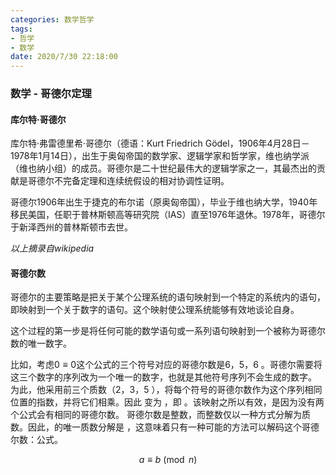 ```yaml
---
categories: 数学哲学
tags: 
- 哲学
- 数学
date: 2020/7/30 22:18:00
---
```


### 数学 - 哥德尔定理

#### 库尔特·哥德尔

库尔特·弗雷德里希·哥德尔（德语：Kurt Friedrich Gödel，1906年4月28日－1978年1月14日），出生于奥匈帝国的数学家、逻辑学家和哲学家，维也纳学派（维也纳小组）的成员。哥德尔是二十世纪最伟大的逻辑学家之一，其最杰出的贡献是哥德尔不完备定理和连续统假设的相对协调性证明。

哥德尔1906年出生于捷克的布尔诺（原奥匈帝国），毕业于维也纳大学，1940年移民美国，任职于普林斯顿高等研究院（IAS）直至1976年退休。1978年，哥德尔于新泽西州的普林斯顿市去世。

*以上摘录自wikipedia*

#### 哥德尔数

哥德尔的主要策略是把关于某个公理系统的语句映射到一个特定的系统内的语句，即映射到一个关于数字的语句。这个映射使公理系统能够有效地谈论自身。

这个过程的第一步是将任何可能的数学语句或一系列语句映射到一个被称为哥德尔数的唯一数字。

比如，考虑$0\equiv0$这个公式的三个符号对应的哥德尔数是6，5，6  。哥德尔需要将这三个数字的序列改为一个唯一的数字，也就是其他符号序列不会生成的数字。 为此，他采用前三个质数（2，3，5 ），将每个符号的哥德尔数作为这个序列相同位置的指数，并将它们相乘。因此  变为  ，即  。该映射之所以有效，是因为没有两个公式会有相同的哥德尔数。 哥德尔数是整数，而整数仅以一种方式分解为质数。因此，的唯一质数分解是 ，这意味着只有一种可能的方法可以解码这个哥德尔数：公式。


$$
a\equiv b\pmod n
$$

